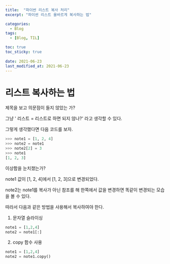 ```yaml
---
title:  "파이썬 리스트 복사 처리"
excerpt: "파이썬 리스트 올바르게 복사하는 법"

categories:
  - Blog
tags:
  - [Blog, TIL]

toc: true
toc_sticky: true
 
date: 2021-06-23
last_modified_at: 2021-06-23
---
```


# 리스트 복사하는 법



제목을 보고 의문점이 들지 않았는 가?

그냥 ' 리스트 = 리스트로 하면 되지 않나?' 라고 생각할 수 있다.

그렇게 생각했다면 다음 코드를 보자.





```python
>>> note1 = [1, 2, 4]
>>> note2 = note1
>>> note2[2] = 3
>>> note1
[1, 2, 3]
```

 

이상함을 눈치챘는가?

note1 값이 [1, 2, 4]에서 [1, 2, 3]으로 변경되었다.

note2는 note1를 복사가 아닌 참조를 해 한쪽에서 값을 변경하면 똑같이 변경되는 모습을 볼 수 있다.











따라서 다음과 같은 방법을 사용해서 복사하여야 한다.

1. 문자열 슬라이싱

```python
note1 = [1,2,4]
note2 = note1[:]
```

2. copy 함수 사용

```python
note1 = [1,2,4]
note2 = note1.copy()
```

